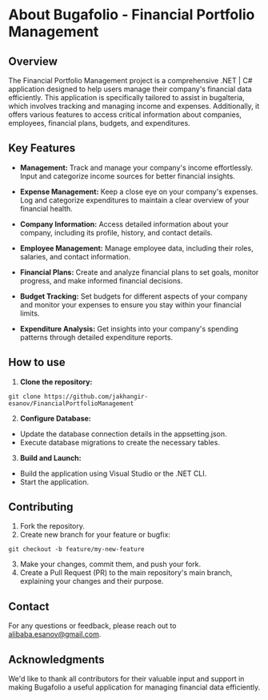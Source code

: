 # About Bugafolio - Financial Portfolio Management

## Overview
The Financial Portfolio Management project is a comprehensive .NET | C# 
application designed to help users manage their company's financial data efficiently. 
This application is specifically tailored to assist in bugalteria, 
which involves tracking and managing income and expenses. 
Additionally, it offers various features to access critical 
information about companies, employees, financial plans, budgets, and expenditures.

## Key Features

- **Management:** Track and manage your company's income effortlessly. Input and categorize income sources for better financial insights.

- **Expense Management:** Keep a close eye on your company's expenses. Log and categorize expenditures to maintain a clear overview of your financial health.

- **Company Information:** Access detailed information about your company, including its profile, history, and contact details.

- **Employee Management:** Manage employee data, including their roles, salaries, and contact information.

- **Financial Plans:** Create and analyze financial plans to set goals, monitor progress, and make informed financial decisions.

- **Budget Tracking:** Set budgets for different aspects of your company and monitor your expenses to ensure you stay within your financial limits.

- **Expenditure Analysis:** Get insights into your company's spending patterns through detailed expenditure reports.

## How to use

1. **Clone the repository:**
```
git clone https://github.com/jakhangir-esanov/FinancialPortfolioManagement
```
2. **Configure Database:**
- Update the database connection details in the appsetting.json.
- Execute database migrations to create the necessary tables.

3. **Build and Launch:**
- Build the application using Visual Studio or the .NET CLI.
- Start the application.

## Contributing

1. Fork the repository.
2. Create new branch for your feature or bugfix:
```
git checkout -b feature/my-new-feature
```
3. Make your changes, commit them, and push your fork.
4. Create a Pull Request (PR) to the main repository's main branch, explaining your changes and their purpose.
   
## Contact

For any questions or feedback, please reach out to alibaba.esanov@gmail.com.

## Acknowledgments

We'd like to thank all contributors for their valuable input and support in making Bugafolio a useful application for managing financial data efficiently.

